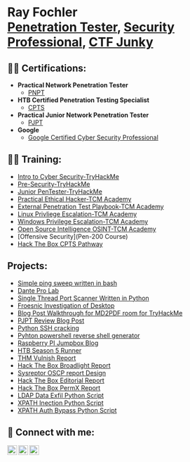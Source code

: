 <h1>Ray Fochler <br/><a href="https://github.com/wranglerray">Penetration Tester</a>, <a href="https://www.linkedin.com/in/ray-fochler-b104501a9//">Security Professional</a>, <a href="https://tryhackme.com/p/Wrangler">CTF Junky</a></h1>

<h2>👨‍💻 Certifications:</h2>

- <b>Practical Network Penetration Tester</b>
  - [PNPT](https://www.credential.net/2c21fd82-d37a-461c-8f26-1bbba0c7d8d0)
- <b>HTB Certified Penetration Testing Specialist</b>
  - [CPTS](https://www.credly.com/badges/d8d05364-a06c-4f46-8731-f3eb8bf3d327/public_url)
- <b>Practical Junior Network Penetration Tester</b>
  - [PJPT](https://www.credential.net/f3e46db5-5a1a-418c-b432-1461910a1002#gs.5l4405)
- <b>Google</b>
  - [Google Certified Cyber Security Professional](https://coursera.org/share/c827369c93cba16f2bcc768c2caff148)

<h2>👨‍💻 Training:</h2>

- [Intro to Cyber Security-TryHackMe](https://github.com/wranglerray/My-Cyber-Security-Journey/blob/main/Introducktiontocyber.png)
- [Pre-Security-TryHackMe](https://github.com/wranglerray/My-Cyber-Security-Journey/blob/main/presecurity.png)
- [Junior PenTester-TryHackMe](https://github.com/wranglerray/My-Cyber-Security-Journey/blob/main/Jrpentester.png)
- [Practical Ethical Hacker-TCM Academy](https://github.com/wranglerray/My-Cyber-Security-Journey/blob/main/certificate-of-completion-for-practical-ethical-hacking-the-complete-course.pdf)
- [External Penetration Test Playbook-TCM Academy](https://github.com/wranglerray/My-Cyber-Security-Journey/blob/main/certificate-of-completion-for-external-pentest-playbook.pdf)
- [Linux Privliege Escalation-TCM Academy](https://github.com/wranglerray/My-Cyber-Security-Journey/blob/main/certificate-of-completion-for-linux-privilege-escalation-for-beginners.pdf)
- [Windows Privilege Escalation-TCM Academy](https://github.com/wranglerray/My-Cyber-Security-Journey/blob/main/certificate-of-completion-for-windows-privilege-escalation-for-beginners.pdf)
- [Open Source Intelligence OSINT-TCM Academy](https://github.com/wranglerray/My-Cyber-Security-Journey/blob/main/certificate-of-completion-for-open-source-intelligence-osint-fundamentals.pdf)
- [Offensive Security](Pen-200 Course)
- [Hack The Box CPTS Pathway](https://www.credly.com/badges/d8d05364-a06c-4f46-8731-f3eb8bf3d327/public_url)

<h2> Projects:</h2>

- [Simple ping sweep written in bash](https://github.com/wranglerray/My-Cyber-Security-Journey/blob/main/pingsweep.sh)
- [Dante Pro Lab](https://github.com/wranglerray/My-Cyber-Security-Journey/blob/main/Dante.pdf)
- [Single Thread Port Scanner Written in Python](https://github.com/wranglerray/My-Cyber-Security-Journey/blob/main/portscanner.py)
- [Froesnic Investigation of Desktop](https://github.com/wranglerray/My-Cyber-Security-Journey/blob/main/APTRIncidentReport9-8-2023Redacted.pdf)
- [Blog Post Walkthrough for MD2PDF room for TryHackMe](https://medium.com/@rrgunsite/tryhackme-md2pdf-806762bbe914)
- [PJPT Review Blog Post](https://medium.com/@rrgunsite/tcm-securitys-pjpt-50747104df8c)
- [Python SSH cracking](https://github.com/wranglerray/My-Cyber-Security-Journey/blob/main/ssh_crack_project.py)
- [Pyhton powershell reverse shell generator](https://github.com/wranglerray/My-Cyber-Security-Journey/blob/main/psrevgen.py)
- [Raspberry PI Jumpbox Blog](https://medium.com/@rrgunsite/the-raspberry-pi-jumpbox-d7262609b5a8)
- [HTB Season 5 Runner](https://medium.com/@rrgunsite/82f6f12701c4)
- [THM Vulnish Report](https://github.com/wranglerray/My-Cyber-Security-Journey/blob/main/Vulnish_report.pdf)
- [Hack The Box Broadlight Report](https://github.com/wranglerray/My-Cyber-Security-Journey/blob/main/boardlight_report.pdf)
- [Sysreptor OSCP report Design](https://github.com/wranglerray/My-Cyber-Security-Journey/blob/main/design-Customization-of-OSCP-Exam-Report-v1.1.tar.gz)
- [Hack The Box Editorial Report](https://github.com/wranglerray/My-Cyber-Security-Journey/blob/main/Editorial_report.pdf)
- [Hack The Box PermX Report](https://github.com/wranglerray/My-Cyber-Security-Journey/blob/main/PermX_report.pdf)
- [LDAP Data Exfil Python Script](https://github.com/wranglerray/My-Cyber-Security-Journey/blob/main/ldap.py)
- [XPATH Inection Python Script](https://github.com/wranglerray/My-Cyber-Security-Journey/blob/main/xpath.py)
- [XPATH Auth Bypass Python Script](https://github.com/wranglerray/My-Cyber-Security-Journey/blob/main/xpathauthbypass.py)


<h2> 🤳 Connect with me:</h2>

[<img align="left" alt="JoshMadakor | YouTube" width="22px" src="https://cdn.jsdelivr.net/npm/simple-icons@v2/icons/youtube.svg" />][youtube]
[<img align="left" alt="JoshMadakor | LinkedIn" width="22px" src="https://cdn.jsdelivr.net/npm/simple-icons@v3/icons/linkedin.svg" />][linkedin]
[<img align="left" alt="JoshMadakor | Instagram" width="22px" src="https://cdn.jsdelivr.net/npm/simple-icons@v3/icons/instagram.svg" />][instagram]


[youtube]: https://www.youtube.com/channel/UC6uyIF7HKe64mbGEZhR_waQ
[instagram]: https://www.instagram.com/rayfochler/
[linkedin]: https://www.linkedin.com/in/ray-fochler-b104501a9/

<!--
**wranglerray/wranglerray** is a ✨ _special_ ✨ repository because its `README.md` (this file) appears on your GitHub profile.

Here are some ideas to get you started:

- 🔭 I’m currently working on ...
- 🌱 I’m currently learning ...
- 👯 I’m looking to collaborate on ...
- 🤔 I’m looking for help with ...
- 💬 Ask me about ...
- 📫 How to reach me: ...
- 😄 Pronouns: ...
- ⚡ Fun fact: ...
-->
